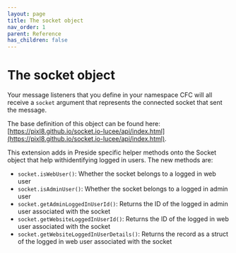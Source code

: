 ```yaml
---
layout: page
title: The socket object
nav_order: 1
parent: Reference
has_children: false
---
```


# The socket object

Your message listeners that you define in your namespace CFC will all receive a `socket` argument that represents the connected socket that sent the message.

The base definition of this object can be found here: [https://pixl8.github.io/socket.io-lucee/api/index.html](https://pixl8.github.io/socket.io-lucee/api/index.html).

This extension adds in Preside specific helper methods onto the Socket object that help withidentifying logged in users. The new methods are:

* `socket.isWebUser()`: Whether the socket belongs to a logged in web user
* `socket.isAdminUser()`: Whether the socket belongs to a logged in admin user
* `socket.getAdminLoggedInUserId()`: Returns the ID of the logged in admin user associated with the socket
* `socket.getWebsiteLoggedInUserId()`:  Returns the ID of the logged in web user associated with the socket
* `socket.getWebsiteLoggedInUserDetails()`:  Returns the record as a struct of the logged in web user associated with the socket